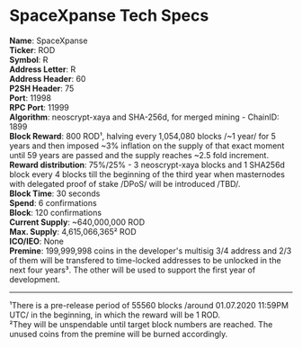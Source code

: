 # SpaceXpanse Tech Specs 

**Name**: SpaceXpanse  
**Ticker**: ROD  
**Symbol**: Ɍ  
**Address Letter**: R  
**Address Header**: 60  
**P2SH Header**: 75  
**Port**: 11998  
**RPC Port**: 11999  
**Algorithm**: neoscrypt-xaya and SHA-256d, for merged mining - ChainID: 1899  
**Block Reward**: 800 ROD¹, halving every 1,054,080 blocks /~1 year/ for 5 years and then imposed ~3% inflation on the supply of that exact moment until 59 years are passed and the supply reaches ~2.5 fold increment.   
**Reward distribution**: 75%/25% - 3 neoscrypt-xaya blocks and 1 SHA256d block every 4 blocks till the beginning of the third year when masternodes with delegated proof of stake /DPoS/ will be introduced /TBD/.  
**Block Time**: 30 seconds  
**Spend**: 6 confirmations  
**Block**: 120 confirmations  
**Current Supply**: ~640,000,000 ROD  
**Max. Supply**: 4,615,066,365² ROD  
**ICO/IEO**: None  
**Premine**: 199,999,998 coins in the developer's multisig 3/4 address and 2/3 of them will be transfered to time-locked addresses to be unlocked in the next four years³. The other will be used to support the first year of development.  

----
¹There is a pre-release period of 55560 blocks /around 01.07.2020 11:59PM UTC/ in the beginning, in which the reward will be 1 ROD.  
²They will be unspendable until target block numbers are reached. The unused coins from the premine will be burned accordingly.
